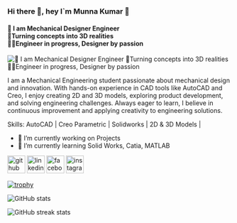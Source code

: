 ### Hi there 👋, hey I`m Munna Kumar 👋 
#### 👑 I am Mechanical Designer Engineer <br> 🥽Turning concepts into 3D realities <br>👨‍🔧Engineer in progress, Designer by passion
![👑 I am Mechanical Designer Engineer <br> 🥽Turning concepts into 3D realities <br>👨‍🔧Engineer in progress, Designer by passion](https://www.canva.com/design/DAG0qZkjNF0/r85busEnztdfIxsn3a0OaA/edit?utm_content=DAG0qZkjNF0&utm_campaign=designshare&utm_medium=link2&utm_source=sharebutton)

I am a Mechanical Engineering student passionate about mechanical design and innovation. With hands-on experience in CAD tools like AutoCAD and Creo, I enjoy creating 2D and 3D models, exploring product development, and solving engineering challenges. Always eager to learn, I believe in continuous improvement and applying creativity to engineering solutions.

Skills: AutoCAD | Creo Parametric | Solidworks | 2D & 3D Models | 

- 🔭 I’m currently working on Projects  
- 🌱 I’m currently learning Solid Works, Catia, MATLAB 


[<img src='https://cdn.jsdelivr.net/npm/simple-icons@3.0.1/icons/github.svg' alt='github' height='40'>](https://github.com/munnakumarr)  [<img src='https://cdn.jsdelivr.net/npm/simple-icons@3.0.1/icons/linkedin.svg' alt='linkedin' height='40'>](https://www.linkedin.com/in/www.linkedin.com/in/munnakumar9142/)  [<img src='https://cdn.jsdelivr.net/npm/simple-icons@3.0.1/icons/facebook.svg' alt='facebook' height='40'>](https://www.facebook.com/https://www.facebook.com/share/1BGWnETVv4/)  [<img src='https://cdn.jsdelivr.net/npm/simple-icons@3.0.1/icons/instagram.svg' alt='instagram' height='40'>](https://www.instagram.com/https://www.instagram.com/iammunnakr?igsh=MW9hOTlzcmtrOGhvZQ==/)  

[![trophy](https://github-profile-trophy.vercel.app/?username=munnakumarr)](https://github.com/ryo-ma/github-profile-trophy)

![GitHub stats](https://github-readme-stats.vercel.app/api?username=munnakumarr&show_icons=true)  

![GitHub streak stats](https://streak-stats.demolab.com/?user=munnakumarr)  

